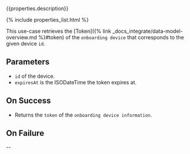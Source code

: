 {{properties.description}}

{% include properties_list.html %}

This use-case retrieves the [Token]({% link _docs_integrate/data-model-overview.md %}#token)
of the `onboarding device` that corresponds to the given device `id`.

## Parameters

- `id` of the device.
- `expiresAt` is the ISODateTime the token expires at.

## On Success

- Returns the `token` of the `onboarding device information`.

## On Failure

--
